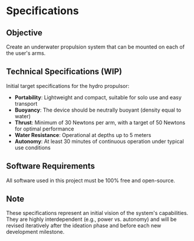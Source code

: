 # Specifications

## Objective

Create an underwater propulsion system that can be mounted on each of the user's arms.

## Technical Specifications (WIP)

Initial target specifications for the hydro propulsor:

- **Portability**: Lightweight and compact, suitable for solo use and easy transport
- **Buoyancy**: The device should be neutrally buoyant (density equal to water)
- **Thrust**: Minimum of 30 Newtons per arm, with a target of 50 Newtons for optimal performance
- **Water Resistance**: Operational at depths up to 5 meters
- **Autonomy**: At least 30 minutes of continuous operation under typical use conditions

## Software Requirements

All software used in this project must be 100% free and open-source.

## Note
These specifications represent an initial vision of the system's capabilities.  
They are highly interdependent (e.g., power vs. autonomy) and will be revised iteratively after the ideation phase and before each new development milestone.

